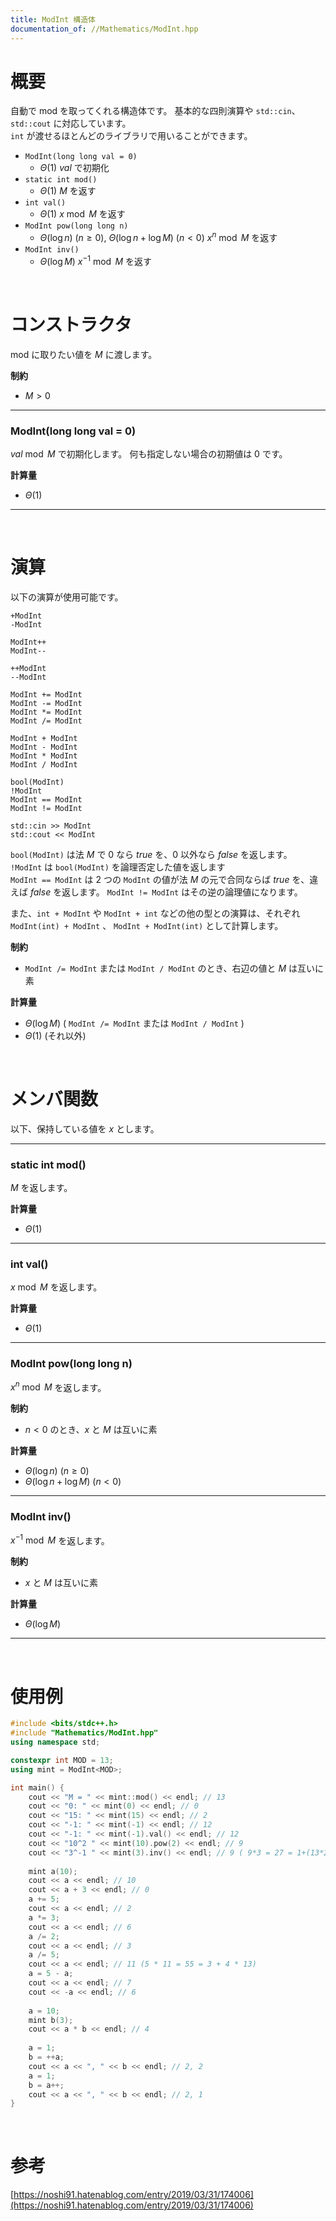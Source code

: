 ```yaml
---
title: ModInt 構造体
documentation_of: //Mathematics/ModInt.hpp
---
```


# 概要

自動で mod を取ってくれる構造体です。
基本的な四則演算や `std::cin`、`std::cout` に対応しています。  
`int` が渡せるほとんどのライブラリで用いることができます。  

- `ModInt(long long val = 0)`
	- $\Theta(1)$ $val$ で初期化
- `static int mod()`
	- $\Theta(1)$ $M$ を返す
- `int val()`
	- $\Theta(1)$ $x \bmod{M}$ を返す
- `ModInt pow(long long n)`
	- $\Theta(\log{n})\ (n \geq 0),\ \Theta(\log{n} + \log{M})\ (n < 0)$ $x^n \bmod{M}$ を返す
- `ModInt inv()`
	- $\Theta(\log{M})$ $x^{-1} \bmod{M}$ を返す

<br>

# コンストラクタ

mod に取りたい値を $M$ に渡します。  

**制約**

- $M > 0$

---

### ModInt(long long val = 0)

$val \bmod{M}$ で初期化します。
何も指定しない場合の初期値は $0$ です。  

**計算量**

- $\Theta(1)$

---

<br>

# 演算

以下の演算が使用可能です。  


```
+ModInt
-ModInt

ModInt++
ModInt--

++ModInt
--ModInt

ModInt += ModInt
ModInt -= ModInt
ModInt *= ModInt
ModInt /= ModInt

ModInt + ModInt
ModInt - ModInt
ModInt * ModInt
ModInt / ModInt

bool(ModInt)
!ModInt
ModInt == ModInt
ModInt != ModInt

std::cin >> ModInt
std::cout << ModInt
```

`bool(ModInt)` は法 $M$ で $0$ なら $true$ を、$0$ 以外なら $false$ を返します。
`!ModInt` は `bool(ModInt)` を論理否定した値を返します  
`ModInt == ModInt` は 2 つの `ModInt` の値が法 $M$ の元で合同ならば $true$ を、違えば $false$ を返します。
`ModInt != ModInt` はその逆の論理値になります。  

また、`int + ModInt` や `ModInt + int` などの他の型との演算は、それぞれ `ModInt(int) + ModInt` 、 `ModInt + ModInt(int)` として計算します。  


**制約**

- `ModInt /= ModInt` または `ModInt / ModInt` のとき、右辺の値と $M$ は互いに素

**計算量**

- $\Theta(\log{M})$ ( `ModInt /= ModInt` または `ModInt / ModInt` )
- $\Theta(1)$ (それ以外)


<br>


# メンバ関数

以下、保持している値を $x$ とします。  

---

### static int mod()

$M$ を返します。  

**計算量**

- $\Theta(1)$

---

### int val()

$x \bmod{M}$ を返します。  

**計算量**

- $\Theta(1)$

---

### ModInt pow(long long n)

$x^n \bmod{M}$ を返します。  

**制約**

- $n < 0$ のとき、$x$ と $M$ は互いに素

**計算量**

- $\Theta(\log{n})\ (n \geq 0)$
- $\Theta(\log{n} + \log{M})\ (n < 0)$

---

### ModInt inv()

$x^{-1} \bmod{M}$ を返します。  

**制約**

- $x$ と $M$ は互いに素

**計算量**

- $\Theta(\log{M})$

---

<br>

# 使用例

```cpp
#include <bits/stdc++.h>
#include "Mathematics/ModInt.hpp"
using namespace std;

constexpr int MOD = 13;
using mint = ModInt<MOD>;

int main() {
	cout << "M = " << mint::mod() << endl; // 13
	cout << "0: " << mint(0) << endl; // 0
	cout << "15: " << mint(15) << endl; // 2
	cout << "-1: " << mint(-1) << endl; // 12
	cout << "-1: " << mint(-1).val() << endl; // 12
	cout << "10^2 " << mint(10).pow(2) << endl; // 9
	cout << "3^-1 " << mint(3).inv() << endl; // 9 ( 9*3 = 27 = 1+(13*2) )
	
	mint a(10);
	cout << a << endl; // 10
	cout << a + 3 << endl; // 0
	a += 5;
	cout << a << endl; // 2
	a *= 3;
	cout << a << endl; // 6
	a /= 2;
	cout << a << endl; // 3
	a /= 5;
	cout << a << endl; // 11 (5 * 11 = 55 = 3 + 4 * 13)
	a = 5 - a;
	cout << a << endl; // 7
	cout << -a << endl; // 6
	
	a = 10;
	mint b(3);
	cout << a * b << endl; // 4
	
	a = 1;
	b = ++a;
	cout << a << ", " << b << endl; // 2, 2
	a = 1;
	b = a++;
	cout << a << ", " << b << endl; // 2, 1
}
```

<br>

# 参考

[https://noshi91.hatenablog.com/entry/2019/03/31/174006](https://noshi91.hatenablog.com/entry/2019/03/31/174006)  

<br>